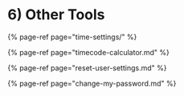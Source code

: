 # 6\) Other Tools

{% page-ref page="time-settings/" %}

{% page-ref page="timecode-calculator.md" %}

{% page-ref page="reset-user-settings.md" %}

{% page-ref page="change-my-password.md" %}


